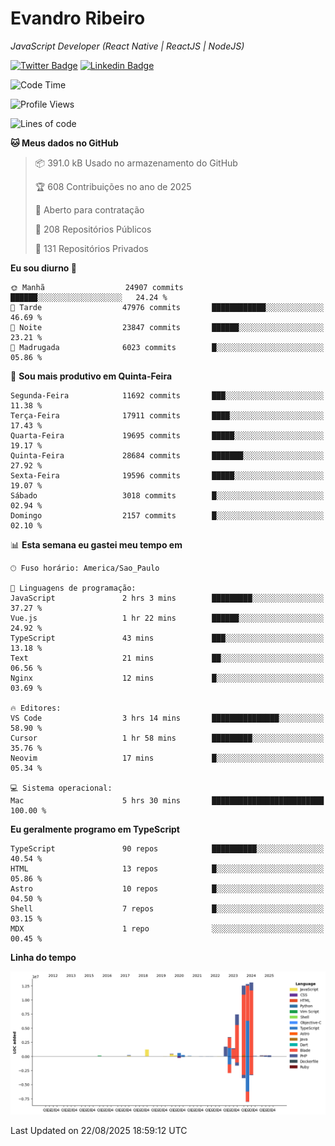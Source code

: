 # Evandro **Ribeiro**

*JavaScript Developer (React Native | ReactJS | NodeJS)*

[![Twitter Badge](https://img.shields.io/badge/-@ribeiroevandro-201B2D?style=flat-square&labelColor=201B2D&logo=twitter&logoColor=white&link=https://twitter.com/ribeiroevandro)](https://twitter.com/ribeiroevandro) 
[![Linkedin Badge](https://img.shields.io/badge/-Evandro%20Ribeiro-201B2D?style=flat-square&logo=Linkedin&logoColor=white&link=https://www.linkedin.com/in/ribeiroevandro)](https://www.linkedin.com/in/ribeiroevandro) 


<!--START_SECTION:waka-->
![Code Time](http://img.shields.io/badge/Code%20Time-4%2C621%20hrs%2031%20mins-blue)

![Profile Views](http://img.shields.io/badge/Visualizac%C3%B5es%20do%20perfil-3-blue)

![Lines of code](https://img.shields.io/badge/Desde%20o%20Hello%20World%20eu%20escrevi-56.1%20million%20linhas%20de%20c%C3%B3digo-blue)

**🐱 Meus dados no GitHub** 

> 📦 391.0 kB Usado no armazenamento do GitHub 
 > 
> 🏆 608 Contribuições no ano de 2025
 > 
> 💼 Aberto para contratação
 > 
> 📜 208 Repositórios Públicos 
 > 
> 🔑 131 Repositórios Privados 
 > 
**Eu sou diurno 🐤** 

```text
🌞 Manhã                  24907 commits       ██████░░░░░░░░░░░░░░░░░░░   24.24 % 
🌆 Tarde                  47976 commits       ████████████░░░░░░░░░░░░░   46.69 % 
🌃 Noite                  23847 commits       ██████░░░░░░░░░░░░░░░░░░░   23.21 % 
🌙 Madrugada              6023 commits        █░░░░░░░░░░░░░░░░░░░░░░░░   05.86 % 
```
📅 **Sou mais produtivo em Quinta-Feira** 

```text
Segunda-Feira            11692 commits       ███░░░░░░░░░░░░░░░░░░░░░░   11.38 % 
Terça-Feira              17911 commits       ████░░░░░░░░░░░░░░░░░░░░░   17.43 % 
Quarta-Feira             19695 commits       █████░░░░░░░░░░░░░░░░░░░░   19.17 % 
Quinta-Feira             28684 commits       ███████░░░░░░░░░░░░░░░░░░   27.92 % 
Sexta-Feira              19596 commits       █████░░░░░░░░░░░░░░░░░░░░   19.07 % 
Sábado                   3018 commits        █░░░░░░░░░░░░░░░░░░░░░░░░   02.94 % 
Domingo                  2157 commits        █░░░░░░░░░░░░░░░░░░░░░░░░   02.10 % 
```


📊 **Esta semana eu gastei meu tempo em** 

```text
🕑︎ Fuso horário: America/Sao_Paulo

💬 Linguagens de programação: 
JavaScript               2 hrs 3 mins        █████████░░░░░░░░░░░░░░░░   37.27 % 
Vue.js                   1 hr 22 mins        ██████░░░░░░░░░░░░░░░░░░░   24.92 % 
TypeScript               43 mins             ███░░░░░░░░░░░░░░░░░░░░░░   13.18 % 
Text                     21 mins             ██░░░░░░░░░░░░░░░░░░░░░░░   06.56 % 
Nginx                    12 mins             █░░░░░░░░░░░░░░░░░░░░░░░░   03.69 % 

🔥 Editores: 
VS Code                  3 hrs 14 mins       ███████████████░░░░░░░░░░   58.90 % 
Cursor                   1 hr 58 mins        █████████░░░░░░░░░░░░░░░░   35.76 % 
Neovim                   17 mins             █░░░░░░░░░░░░░░░░░░░░░░░░   05.34 % 

💻 Sistema operacional: 
Mac                      5 hrs 30 mins       █████████████████████████   100.00 % 
```

**Eu geralmente programo em TypeScript** 

```text
TypeScript               90 repos            ██████████░░░░░░░░░░░░░░░   40.54 % 
HTML                     13 repos            █░░░░░░░░░░░░░░░░░░░░░░░░   05.86 % 
Astro                    10 repos            █░░░░░░░░░░░░░░░░░░░░░░░░   04.50 % 
Shell                    7 repos             █░░░░░░░░░░░░░░░░░░░░░░░░   03.15 % 
MDX                      1 repo              ░░░░░░░░░░░░░░░░░░░░░░░░░   00.45 % 
```



**Linha do tempo**

![Lines of Code chart](https://raw.githubusercontent.com/ribeiroevandro/ribeiroevandro/main/assets/bar_graph.png)


 Last Updated on 22/08/2025 18:59:12 UTC
<!--END_SECTION:waka-->
